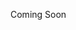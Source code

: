 ﻿Coming Soon

<!--
_layout.cshtml, _viewimports.cshtml, _viewstart.cshtml

Intellisense in Visual Studio
-->